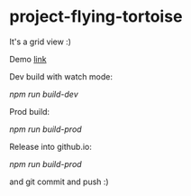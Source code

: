 # project-flying-tortoise

It's a grid view :)

Demo [link](https://alexeypopovua.github.io/project-flying-tortoise/)

Dev build with watch mode:

*npm run build-dev*

Prod build:

*npm run build-prod*

Release into github.io:

*npm run build-prod*

and git commit and push :)